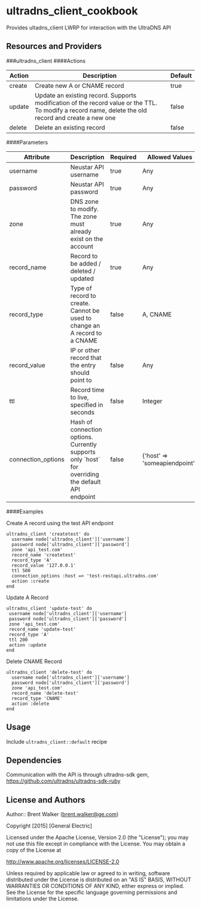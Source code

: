 # ultradns_client_cookbook

Provides ultadns_client LWRP for interaction with the UltraDNS API

## Resources and Providers
###ultradns_client
####Actions
<table>
  <thead>
    <tr>
      <th>Action</th>
      <th>Description</th>
      <th>Default</th>
    </tr>
  </thead>
  <tr>
    <td>create</td>
    <td>Create new A or CNAME record</td>
    <td>true</td>
  </tr>
  <tr>
    <td>update</td>
    <td>Update an existing record. Supports modification of the record value or the TTL. To modify a record name, delete the old record and create a new one</td>
    <td>false</td>
  </tr>
  <tr>
    <td>delete</td>
    <td>Delete an existing record</td>
    <td>false</td>
  </tr>
</table>

####Parameters
<table>
  <thead>
    <tr>
      <th>Attribute</th>
      <th>Description</th>
      <th>Required</th>
      <th>Allowed Values</th>
      <th>Default</th>
    </tr>
  </thead>
  <tr>
    <td>username</td>
    <td>Neustar API username</td>
    <td>true</td>
    <td>Any</td>
    <td>None</td>
  </tr>
  <tr>
    <td>password</td>
    <td>Neustar API password</td>
    <td>true</td>
    <td>Any</td>
    <td>None</td>
  </tr>
  <tr>
    <td>zone</td>
    <td>DNS zone to modify. The zone must already exist on the account</td>
    <td>true</td>
    <td>Any</td>
    <td>None</td>
  </tr>
  <tr>
    <td>record_name</td>
    <td>Record to be added / deleted / updated</td>
    <td>true</td>
    <td>Any</td>
    <td>None</td>
  </tr>
  <tr>
    <td>record_type</td>
    <td>Type of record to create. Cannot be used to change an A record to a CNAME</td>
    <td>false</td>
    <td>A, CNAME</td>
    <td>None</td>
  </tr>
  <tr>
    <td>record_value</td>
    <td>IP or other record that the entry should point to</td>
    <td>false</td>
    <td>Any</td>
    <td>None</td>
  </tr>
  <tr>
    <td>ttl</td>
    <td>Record time to live, specified in seconds</td>
    <td>false</td>
    <td>Integer</td>
    <td>300</td>
  </tr>
  <tr>
    <td>connection_options</td> 
    <td>
      Hash of connection options. Currently supports only `host` for overriding the default API endpoint
    </td>
    <td>false</td>
    <td>{'host' => 'someapiendpoint'}</td>
    <td>{}</td>
  </tr>
</table>

####Examples

Create A record using the test API endpoint

    ultradns_client 'createtest' do
      username node['ultradns_client']['username']
      password node['ultradns_client']['password']
      zone 'api_test.com'
      record_name 'createtest'
      record_type 'A'
      record_value '127.0.0.1'
      ttl 500
      connection_options :host => 'test-restapi.ultradns.com'
      action :create
    end

Update A Record

    ultradns_client 'update-test' do
     username node['ultradns_client']['username']
     password node['ultradns_client']['password']
     zone 'api_test.com'
     record_name 'update-test'
     record_type 'A'
     ttl 200
     action :update
    end

Delete CNAME Record

    ultradns_client 'delete-test' do
      username node['ultradns_client']['username']
      password node['ultradns_client']['password']
      zone 'api_test.com'
      record_name 'delete-test'
      record_type 'CNAME'
      action :delete
    end

## Usage

Include `ultradns_client::default` recipe

## Dependencies
Communication with the API is through ultradns-sdk gem, <https://github.com/ultradns/ultradns-sdk-ruby>

## License and Authors

Author:: Brent Walker (<brent.walker@ge.com>)

Copyright [2015] [General Electric]

Licensed under the Apache License, Version 2.0 (the "License");
you may not use this file except in compliance with the License.
                                                          You may obtain a copy of the License at

http://www.apache.org/licenses/LICENSE-2.0

Unless required by applicable law or agreed to in writing, software
distributed under the License is distributed on an "AS IS" BASIS,
  WITHOUT WARRANTIES OR CONDITIONS OF ANY KIND, either express or implied.
  See the License for the specific language governing permissions and
                    limitations under the License.

